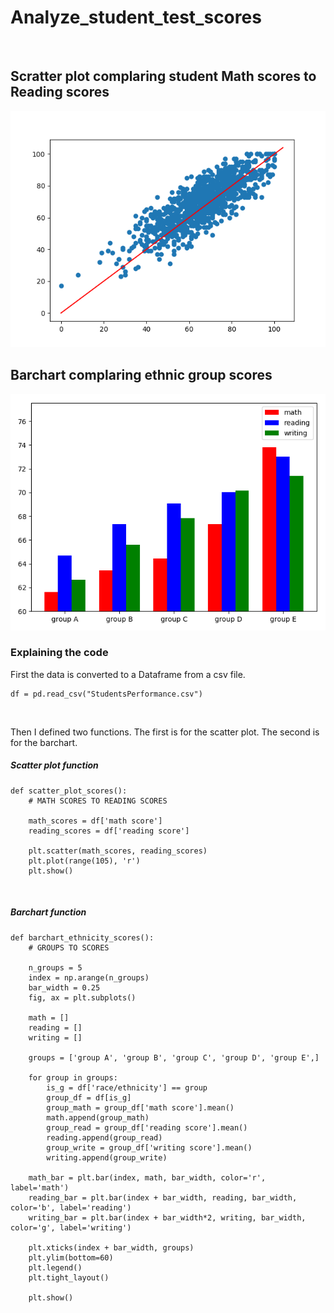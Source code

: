 # Analyze_student_test_scores
<br/>

<h2>Scratter plot complaring student Math scores to Reading scores</h2> 
<img src="img/scatter1.png" alt="Scatter plot">

<br/>

<h2>Barchart complaring ethnic group scores</h2> 
<img src="img/bar1.png" alt="Barchart">


<h3>Explaining the code</h3>
<p>First the data is converted to a Dataframe from a csv file.</p>

```
df = pd.read_csv("StudentsPerformance.csv")
```
<br/>
<p>Then I defined two functions. The first is for the scatter plot. The second is for the barchart.</p>

<h5>Scatter plot function</h5>

```
def scatter_plot_scores():
	# MATH SCORES TO READING SCORES

	math_scores = df['math score']
	reading_scores = df['reading score']

	plt.scatter(math_scores, reading_scores)
	plt.plot(range(105), 'r')
	plt.show()
```

</br>

<h5>Barchart function</h5>

```
def barchart_ethnicity_scores():
	# GROUPS TO SCORES

	n_groups = 5
	index = np.arange(n_groups)
	bar_width = 0.25
	fig, ax = plt.subplots()

	math = []
	reading = []
	writing = []

	groups = ['group A', 'group B', 'group C', 'group D', 'group E',]

	for group in groups:
		is_g = df['race/ethnicity'] == group
		group_df = df[is_g]
		group_math = group_df['math score'].mean()
		math.append(group_math)
		group_read = group_df['reading score'].mean()
		reading.append(group_read)
		group_write = group_df['writing score'].mean()
		writing.append(group_write)

	math_bar = plt.bar(index, math, bar_width, color='r', label='math')
	reading_bar = plt.bar(index + bar_width, reading, bar_width, color='b', label='reading')
	writing_bar = plt.bar(index + bar_width*2, writing, bar_width, color='g', label='writing')

	plt.xticks(index + bar_width, groups)
	plt.ylim(bottom=60)
	plt.legend()
	plt.tight_layout()

	plt.show()
```
